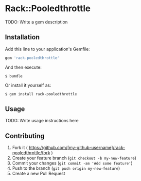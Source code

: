 # Rack::Pooledthrottle

TODO: Write a gem description

## Installation

Add this line to your application's Gemfile:

```ruby
gem 'rack-pooledthrottle'
```

And then execute:

    $ bundle

Or install it yourself as:

    $ gem install rack-pooledthrottle

## Usage

TODO: Write usage instructions here

## Contributing

1. Fork it ( https://github.com/[my-github-username]/rack-pooledthrottle/fork )
2. Create your feature branch (`git checkout -b my-new-feature`)
3. Commit your changes (`git commit -am 'Add some feature'`)
4. Push to the branch (`git push origin my-new-feature`)
5. Create a new Pull Request
